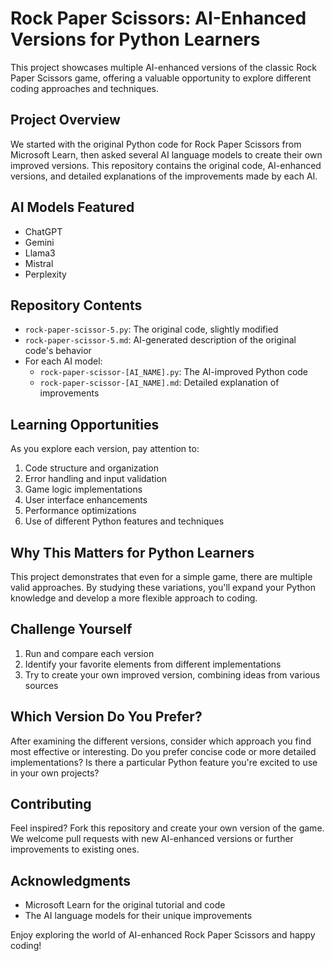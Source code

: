 # Rock Paper Scissors: AI-Enhanced Versions for Python Learners

This project showcases multiple AI-enhanced versions of the classic Rock Paper Scissors game, offering a valuable opportunity to explore different coding approaches and techniques.

## Project Overview

We started with the original Python code for Rock Paper Scissors from Microsoft Learn, then asked several AI language models to create their own improved versions. This repository contains the original code, AI-enhanced versions, and detailed explanations of the improvements made by each AI.

## AI Models Featured

- ChatGPT
- Gemini
- Llama3
- Mistral
- Perplexity

## Repository Contents

- `rock-paper-scissor-5.py`: The original code, slightly modified
- `rock-paper-scissor-5.md`: AI-generated description of the original code's behavior
- For each AI model:
  - `rock-paper-scissor-[AI_NAME].py`: The AI-improved Python code
  - `rock-paper-scissor-[AI_NAME].md`: Detailed explanation of improvements

## Learning Opportunities

As you explore each version, pay attention to:

1. Code structure and organization
2. Error handling and input validation
3. Game logic implementations
4. User interface enhancements
5. Performance optimizations
6. Use of different Python features and techniques

## Why This Matters for Python Learners

This project demonstrates that even for a simple game, there are multiple valid approaches. By studying these variations, you'll expand your Python knowledge and develop a more flexible approach to coding.

## Challenge Yourself

1. Run and compare each version
2. Identify your favorite elements from different implementations
3. Try to create your own improved version, combining ideas from various sources

## Which Version Do You Prefer?

After examining the different versions, consider which approach you find most effective or interesting. Do you prefer concise code or more detailed implementations? Is there a particular Python feature you're excited to use in your own projects?

## Contributing

Feel inspired? Fork this repository and create your own version of the game. We welcome pull requests with new AI-enhanced versions or further improvements to existing ones.

## Acknowledgments

- Microsoft Learn for the original tutorial and code
- The AI language models for their unique improvements

Enjoy exploring the world of AI-enhanced Rock Paper Scissors and happy coding!
